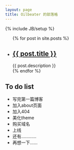```yaml
---
layout: page
title: Oilbeater 的部落格
---
```

{% include JB/setup %}
<head>
  <link rel="stylesheet" href="/css/main.css" type="text/css" />
</head>
<body>
  <div class="main">
    <ul>
    {% for post in site.posts %}
        <li class="posts">
            <h2>
              <a href="{{ post.url }}">{{ post.title }}</a>
            </h2>
            <span class="description">{{ post.description }}</span>
        </li>
    {% endfor %}
    </ul>
  </div>
  <div class="to_do_list">
    <aside>
    <h2>
      To do list
    </h2>
    <ul>
      <li>写完第一篇博客</li>
      <li>加入about页面</li>
      <li>加入404</li>
      <li>美化theme</li>
      <li>购买域名</li>
      <li>上线</li>
      <li>还有…………</li>
      <li>再想一下……</li>
    </ul>
    </aside>
  </div>
</body>
